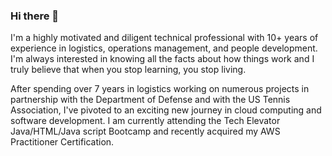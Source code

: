 ### Hi there 👋
I'm a highly motivated and diligent technical professional with 10+ years 
of experience in logistics, operations management, and people development.
I'm always interested in knowing all the facts about how things work and I truly believe that when you stop learning, you stop living.

After spending over 7 years in logistics working on numerous projects in partnership with the Department of Defense and with the US Tennis Association, I've pivoted to an exciting new journey in cloud computing and software development.
I am currently attending the Tech Elevator Java/HTML/Java script Bootcamp and recently acquired my AWS Practitioner Certification.
<!--
Updated introduction
